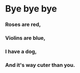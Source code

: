 #  Bye bye bye 
### Roses are red, 
### Violins are blue,
### I have a dog,
### And it's way cuter than you.
